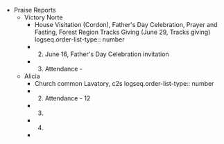 - Praise Reports
	- Victory Norte
		- House Visitation (Cordon), Father's Day Celebration, Prayer and Fasting, Forest Region Tracks Giving (June 29, Tracks giving)
		  logseq.order-list-type:: number
		- 2. June 16, Father's Day Celebration invitation
		- 3. Attendance -
	- Alicia
		- Church common Lavatory, c2s
		  logseq.order-list-type:: number
		- 2. Attendance - 12
		- 3.
		- 4.
		-